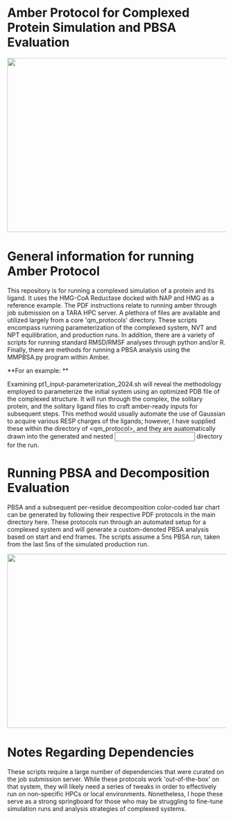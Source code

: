# Amber Protocol for Complexed Protein Simulation and PBSA Evaluation 
<img src="https://github.com/user-attachments/assets/41cbbb8f-83e7-4fe9-b25a-1a5d1019caa7" width=700 height=400>

# General information for running Amber Protocol

This repository is for running a complexed simulation of a protein and its ligand. It uses the HMG-CoA Reductase docked with NAP and HMG as a reference example. The PDF instructions relate to running amber through job submission on a TARA HPC server. A plethora of files are available and utilized largely from a core 'qm_protocols' directory. These scripts encompass running parameterization of the complexed system, NVT and NPT equilibration, and production runs. In addition, there are a variety of scripts for running standard RMSD/RMSF analyses through python and/or R. Finally, there are methods for running a PBSA analysis using the MMPBSA.py program within Amber. 

**For an example: **

Examining pt1_input-parameterization_2024.sh will reveal the methodology employed to parameterize the initial system using an optimized PDB file of the complexed structure. It will run through the complex, the solitary protein, and the solitary ligand files to craft amber-ready inputs for subsequent steps. This method would usually automate the use of Gaussian to acquire various RESP charges of the ligands; however, I have supplied these within the <ligfiles> directory of <qm_protocol>, and they are auatomatically drawn into the generated and nested <input> directory for the run. 

# Running PBSA and Decomposition Evaluation

PBSA and a subsequent per-residue decomposition color-coded bar chart can be generated by following their respective PDF protocols in the main directory here. These protocols run through an automated setup for a complexed system and will generate a custom-denoted PBSA analysis based on start and end frames. The scripts assume a 5ns PBSA run, taken from the last 5ns of the simulated production run. 

<img src="https://github.com/user-attachments/assets/bd1116eb-8325-454f-b14d-32e57a4aafa1" width=700 height=400>

# Notes Regarding Dependencies
These scripts require a large number of dependencies that were curated on the job submission server. While these protocols work 'out-of-the-box' on that system, they will likely need a series of tweaks in order to effectively run on non-specific HPCs or local environments. Nonetheless, I hope these serve as a strong springboard for those who may be struggling to fine-tune simulation runs and analysis strategies of complexed systems. 
